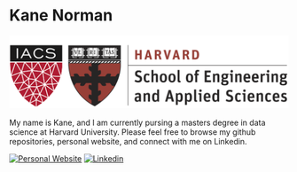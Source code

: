 # Kane Norman

![Harvard Shield](./SEAS_IACS.png "Harvard Shield")


My name is Kane, and I am currently pursing a masters degree in data science at Harvard University. Please feel free to browse my github repositories, personal website, and connect with me on  Linkedin.

[![Personal Website](https://img.shields.io/badge/kanenorman.com-white?&style=for-the-badge)](https://kanenorman.com)
[![Linkedin](https://img.shields.io/badge/linkedin-blue?&style=for-the-badge)](https://www.linkedin.com/in/kanenorman/)
